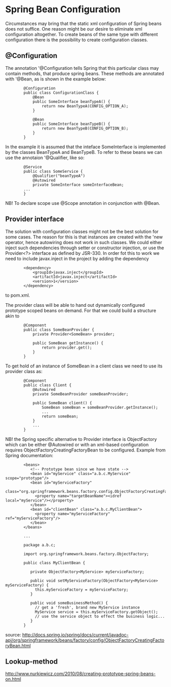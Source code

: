 # Spring Bean Configuration

Circumstances may bring that the static xml configuration of Spring beans does not suffice. One reason might be our desire to eliminate xml configuration altogether. To create beans of the same type with different configuration there is the possibility to create configuration classes.

## @Configuration

The annotation '@Configuration tells Spring that this particular class may contain methods, that produce spring beans. These methods are annotated with '@Bean, as is shown in the example below:

			@Configuration
			public class ConfigurationClass {
				@Bean
				public SomeInterface beanTypeA() {
					return new BeanTypeA(CONFIG_OPTION_A);
				}
				
				@Bean
				public SomeInterface beanTypeB() {
					return new BeanTypeB(CONFIG_OPTION_B);
				}
			}
			
In the example it is assumed that the inteface SomeInterface is implemented by the classes BeanTypeA and BeanTypeB. To refer to these beans we can use the annotaion '@Qualifier, like so:

			@Service
			public class SomeService {
				@Qualifier("beanTypeA")
				@Autowired
				private SomeInterface someInterfaceBean;
			...
			}

NB! To declare scope use @Scope annotation in conjunction with @Bean.
			
## Provider interface

The solution with configuration classes might not be the best solution for some cases. The reason for this is that instances are created with the 'new operator, hence autowiring does not work in such classes. We could either inject such dependencies through setter or constructor injection, or use the Provider<?> interface as defined by JSR-330. In order fot this to work we need to include javax.inject in the project by adding the dependency

			<dependency>
				<groupId>javax.inject</groupId>
				<artifactId>javax.inject</artifactId>
				<version>1</version>
			</dependency>
			
to pom.xml.

The provider class will be able to hand out dynamically configured prototype scoped beans on demand. For that we could build a structure akin to

			@Component
			public class SomeBeanProvider {
				private Provider<SomeBean> provider;
				
				public SomeBean getInstance() {
					return provider.get();
				}
			}
			
To get hold of an instance of SomeBean in a client class we need to use its provider class as:

			@Component
			public class Client {
				@Autowired
				private SomeBeanProvider someBeanProvider;
				
				public SomeBean client() {
					SomeBean someBean = someBeanProvider.getInstance();
					...
					return someBean;
				}
				...
			}

NB! the Spring specific alternative to Provider<?> interface is ObjectFactory<?> which can be either @Autowired or with an xml-based configuration requires ObjectFactoryCreatingFactoryBean to be configured. Example from Spring documentation:

			<beans>
			   <!-- Prototype bean since we have state -->
			   <bean id="myService" class="a.b.c.MyService" scope="prototype"/>
			   <bean id="myServiceFactory"
			       class="org.springframework.beans.factory.config.ObjectFactoryCreatingFactoryBean">
			     <property name="targetBeanName"><idref local="myService"/></property>
			   </bean>
			   <bean id="clientBean" class="a.b.c.MyClientBean">
			     <property name="myServiceFactory" ref="myServiceFactory"/>
			   </bean>
			</beans>

			...
			
			package a.b.c;
			
			import org.springframework.beans.factory.ObjectFactory;
			
			public class MyClientBean {
			
			   private ObjectFactory<MyService> myServiceFactory;
			
			   public void setMyServiceFactory(ObjectFactory<MyService> myServiceFactory) {
			     this.myServiceFactory = myServiceFactory;
			   }
			
			   public void someBusinessMethod() {
			     // get a 'fresh', brand new MyService instance
			     MyService service = this.myServiceFactory.getObject();
			     // use the service object to effect the business logic...
			   }
			}

source: http://docs.spring.io/spring/docs/current/javadoc-api/org/springframework/beans/factory/config/ObjectFactoryCreatingFactoryBean.html

## Lookup-method

http://www.nurkiewicz.com/2010/08/creating-prototype-spring-beans-on.html

